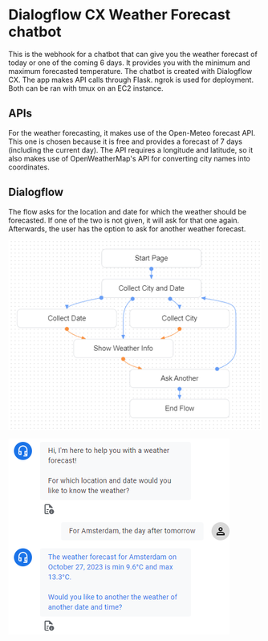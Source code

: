 # Dialogflow CX Weather Forecast chatbot

This is the webhook for a chatbot that can give you the weather forecast of today or one of the coming 6 days. It provides you with the minimum and maximum forecasted temperature. The chatbot is created with Dialogflow CX. The app makes API calls through Flask. ngrok is used for deployment. Both can be ran with tmux on an EC2 instance.

## APIs

For the weather forecasting, it makes use of the Open-Meteo forecast API. This one is chosen because it is free and provides a forecast of 7 days (including the current day). The API requires a longitude and latitude, so it also makes use of OpenWeatherMap's API for converting city names into coordinates.

## Dialogflow

The flow asks for the location and date for which the weather should be forecasted. If one of the two is not given, it will ask for that one again. Afterwards, the user has the option to ask for another weather forecast.

![The flow in Dialogflow](/img/flow.png "The flow in Dialogflow")

![An example chat](/img/chat.png "An example chat")